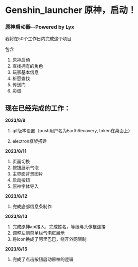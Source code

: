 # Genshin_launcher 原神，启动！

### 原神启动器--Powered by Lyx
我将在50个工作日内完成这个项目

包含

1. 原神启动
2. 查找拥有的角色
3. 玩家基本信息
4. 祈愿查找
5. 传送门
6. 彩蛋

## 现在已经完成的工作：

**2023/8/9**

1. git版本设置（push用户名为EarthRecovery, token在桌面上）

2. electron框架搭建

**2023/8/11**

1. 页面切换
2. 按钮展示气泡
3. 主界面背景图片
4. 启动按钮
5. 原神字体导入

**2023/8/12**

1. 完成底部信息条制作

**2023/8/13**

1. 完成原神api接入，完成姓名，等级与头像框连接
1. 调整左侧菜单栏气泡框展示
1. 将icon换成了阿里巴巴，绕开外网限制

**2023/8/15**

1. 完成了点击按钮启动原神的逻辑
